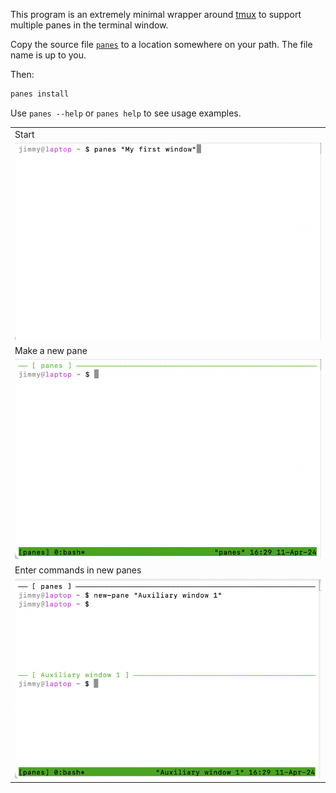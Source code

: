 This program is an extremely minimal wrapper around [tmux](https://github.com/tmux/tmux/wiki) to support multiple panes in the terminal window.

Copy the source file [`panes`](https://github.com/jimmymathews/panes/blob/main/panes) to a location somewhere on your path. The file name is up to you.

Then:
```sh
panes install
```

Use `panes --help` or `panes help` to see usage examples.

|   |
|---|
| Start |
| ![i1](screencap1.png) |
| Make a new pane |
| ![i2](screencap2.png) |
| Enter commands in new panes |
| ![i3](screencap3.png) |

